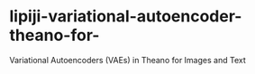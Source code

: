 # lipiji-variational-autoencoder-theano-for-
Variational Autoencoders (VAEs) in Theano for Images and Text
